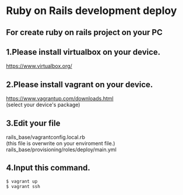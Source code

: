 # Ruby on Rails development deploy

## For create ruby on rails project on your PC

1.Please install virtualbox on your device.   
--
<https://www.virtualbox.org/>  

2.Please install vagrant on your device.  
--
<https://www.vagrantup.com/downloads.html>  
(select your device's package)

3.Edit your file  
--
rails_base/vagrantconfig.local.rb  
(this file is overwrite on your enviroment file.)
rails_base/provisioning/roles/deploy/main.yml  

4.Input this command.  
--
`$ vagrant up`  
`$ vagrant ssh`
